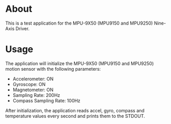# About
This is a test application for the MPU-9X50 (MPU9150 and MPU9250) Nine-Axis Driver.

# Usage
The application will initialize the MPU-9X50 (MPU9150 and MPU9250) motion sensor with the following parameters:
 - Accelerometer: ON
 - Gyroscope: ON
 - Magnetometer: ON
 - Sampling Rate: 200Hz
 - Compass Sampling Rate: 100Hz

After initialization, the application reads accel, gyro, compass and temperature values
every second and prints them to the STDOUT.
